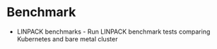 # Benchmark

* LINPACK benchmarks - Run LINPACK benchmark tests comparing Kubernetes and bare metal cluster